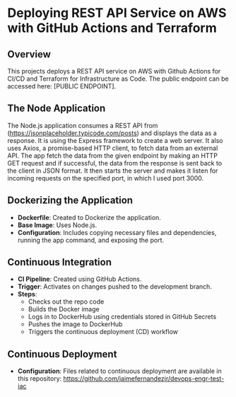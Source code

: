 # Deploying REST API Service on AWS with GitHub Actions and Terraform

## Overview
This projects deploys a REST API service on AWS with Github Actions for CI/CD and Terraform for Infrastructure as Code. The public endpoint can be accessed here: [PUBLIC ENDPOINT].

## The Node Application
The Node.js application consumes a REST API from (https://jsonplaceholder.typicode.com/posts) and displays the data as a response. It is using the Express framework to create a web server. It also uses Axios, a promise-based HTTP client, to fetch data from an external API. The app fetch the data from the given endpoint by making an HTTP GET request and if successful, the data from the response is sent back to the client in JSON format. It then starts the server and makes it listen for incoming requests on the specified port, in which I used port 3000.

## Dockerizing the Application
- **Dockerfile**: Created to Dockerize the application.
- **Base Image**: Uses Node.js.
- **Configuration**: Includes copying necessary files and dependencies, running the app command, and exposing the port.

## Continuous Integration
- **CI Pipeline**: Created using GitHub Actions.
- **Trigger**: Activates on changes pushed to the development branch.
- **Steps**:
  - Checks out the repo code
  - Builds the Docker image
  - Logs in to DockerHub using credentials stored in GitHub Secrets
  - Pushes the image to DockerHub
  - Triggers the continuous deployment (CD) workflow

## Continuous Deployment
- **Configuration**: Files related to continuous deployment are available in this repository: https://github.com/jaimefernandezjr/devops-engr-test-iac
